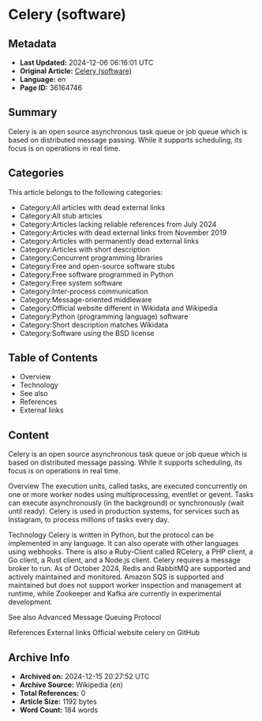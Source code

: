 # Celery (software)

## Metadata
- **Last Updated:** 2024-12-06 06:16:01 UTC
- **Original Article:** [Celery (software)](https://en.wikipedia.org/wiki/Celery_(software))
- **Language:** en
- **Page ID:** 36164746

## Summary
Celery is an open source asynchronous task queue or job queue which is based on distributed message passing. While it supports scheduling, its focus is on operations in real time.

## Categories
This article belongs to the following categories:

- Category:All articles with dead external links
- Category:All stub articles
- Category:Articles lacking reliable references from July 2024
- Category:Articles with dead external links from November 2019
- Category:Articles with permanently dead external links
- Category:Articles with short description
- Category:Concurrent programming libraries
- Category:Free and open-source software stubs
- Category:Free software programmed in Python
- Category:Free system software
- Category:Inter-process communication
- Category:Message-oriented middleware
- Category:Official website different in Wikidata and Wikipedia
- Category:Python (programming language) software
- Category:Short description matches Wikidata
- Category:Software using the BSD license

## Table of Contents

- Overview
- Technology
- See also
- References
- External links

## Content

Celery is an open source asynchronous task queue or job queue which is based on distributed message passing. While it supports scheduling, its focus is on operations in real time.

Overview
The execution units, called tasks, are executed concurrently on one or more worker nodes using multiprocessing, eventlet or gevent. Tasks can execute asynchronously (in the background) or synchronously (wait until ready). Celery is used in production systems, for services such as Instagram, to process millions of tasks every day.

Technology
Celery is written in Python, but the protocol can be implemented in any language. It can also operate with other languages using webhooks. There is also a Ruby-Client called RCelery, a PHP client, a Go client, a Rust client, and a Node.js client.
Celery requires a message broker to run. As of October 2024, Redis and RabbitMQ are supported and actively maintained and monitored. Amazon SQS is supported and maintained but does not support worker inspection and management at runtime, while Zookeeper and Kafka are currently in experimental development.

See also
Advanced Message Queuing Protocol

References
External links
Official website
celery on GitHub

## Archive Info
- **Archived on:** 2024-12-15 20:27:52 UTC
- **Archive Source:** Wikipedia (_en_)
- **Total References:** 0
- **Article Size:** 1192 bytes
- **Word Count:** 184 words
